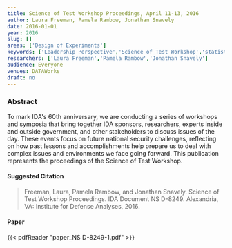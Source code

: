 ```yaml
---
title: Science of Test Workshop Proceedings, April 11-13, 2016
author: Laura Freeman, Pamela Rambow, Jonathan Snavely
date: 2016-01-01
year: 2016
slug: []
areas: ['Design of Experiments']
keywords: ['Leadership Perspective','Science of Test Workshop','statistics']
researchers: ['Laura Freeman','Pamela Rambow','Jonathan Snavely']
audience: Everyone
venues: DATAWorks
draft: no
---
```




### Abstract
To mark IDA's 60th anniversary, we are conducting a series of workshops and symposia that bring together IDA sponsors, researchers, experts inside and outside government, and other stakeholders to discuss issues of the day. These events focus on future national security challenges, reflecting on how past lessons and accomplishments help prepare us to deal with complex issues and environments we face going forward. This publication represents the proceedings of the Science of Test Workshop.

#### Suggested Citation
> Freeman, Laura, Pamela Rambow, and Jonathan Snavely. Science of Test Workshop Proceedings. IDA Document NS D-8249. Alexandria, VA: Institute for Defense Analyses, 2016.



#### Paper
{{< pdfReader "paper_NS D-8249-1.pdf" >}}


